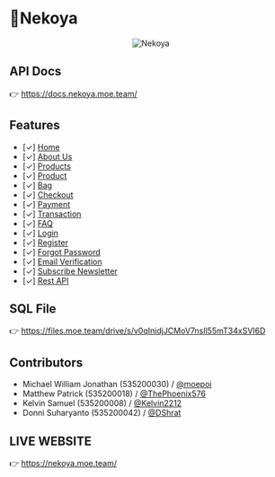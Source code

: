 # 🌟**Nekoya**

<center>
    <img src="https://telegra.ph/file/febddba4ad80ad96ff4cd.png" alt="Nekoya" />
</center>

## API Docs
👉 https://docs.nekoya.moe.team/

## Features
- [✓] [Home](https://nekoya.moe.team/)
- [✓] [About Us](https://nekoya.moe.team/about-us)
- [✓] [Products](https://nekoya.moe.team/products)
- [✓] [Product](https://nekoya.moe.team/product/306796_02)
- [✓] [Bag](https://nekoya.moe.team/bag)
- [✓] [Checkout](https://nekoya.moe.team/checkout)
- [✓] [Payment](https://nekoya.moe.team/payment)
- [✓] [Transaction](https://nekoya.moe.team/transaction)
- [✓] [FAQ](https://nekoya.moe.team/faq)
- [✓] [Login](https://nekoya.moe.team/login)
- [✓] [Register](https://nekoya.moe.team/register)
- [✓] [Forgot Password](https://nekoya.moe.team/forgot-password)
- [✓] [Email Verification](https://nekoya.moe.team/register)
- [✓] [Subscribe Newsletter](https://nekoya.moe.team/)
- [✓] [Rest API](https://docs.nekoya.moe.team/) <NEW>

## SQL File
👉 https://files.moe.team/drive/s/v0qInidjJCMoV7nsIl55mT34xSVI6D

## Contributors
- Michael William Jonathan (535200030) / [@moepoi](https://github.com/moepoi)
- Matthew Patrick (535200018) / [@ThePhoenix576](https://github.com/ThePhoenix576)
- Kelvin Samuel (535200008) / [@Kelvin2212](https://github.com/Kelvin2212)
- Donni Suharyanto (535200042) / [@DShrat](https://github.com/DShrat)

## LIVE WEBSITE
👉 https://nekoya.moe.team/

